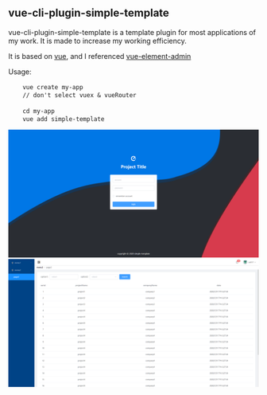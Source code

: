 ## vue-cli-plugin-simple-template

vue-cli-plugin-simple-template is a template plugin for most applications of my work. It is made to increase my working efficiency.

It is based on [vue](https://cn.vuejs.org/index.html), and I referenced [vue-element-admin](https://github.com/PanJiaChen/vue-element-admin/)

Usage:
```
    vue create my-app
    // don't select vuex & vueRouter

    cd my-app
    vue add simple-template
```
![screen shots](/images/login.png)
![screen shots](/images/main.jpg)